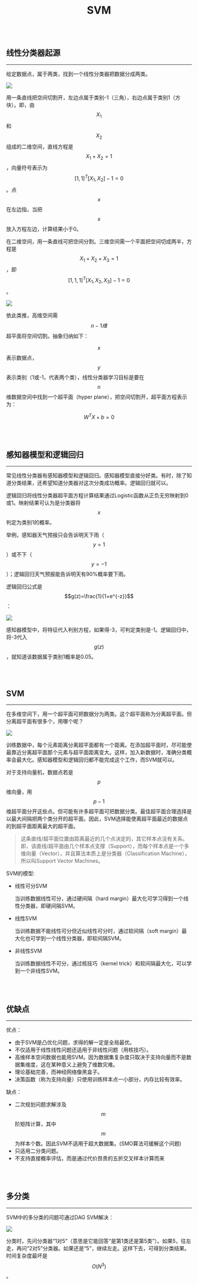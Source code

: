 # <center>SVM</center>

<br></br>



## 线性分类器起源
----
给定数据点，属于两类，找到一个线性分类器把数据分成两类。

![](./Images/svm9.png)

用一条直线把空间切割开，左边点属于类别-1（三角），右边点属于类别1（方块）。即，由$$X_1$$和$$X_2$$组成的二维空间，直线方程是$$X_1+X_2 = 1$$，向量符号表示为$$[1,1]^{T}[X_1,X_2]-1=0$$。点$$x$$在左边指，当把$$x$$放入方程左边，计算结果小于0。

在二维空间，用一条直线可把空间分割。三维空间需一个平面把空间切成两半，方程是$$X_1+X_2+X_3=1$$，即$$[1,1,1]^{T}[X_1,X_2,X_3]-1=0$$。

![](./Images/svm10.png)

依此类推，高维空间需$$n-1维$$超平面将空间切割。抽象归纳如下：

$$x$$表示数据点，$$y$$表示类别（1或-1，代表两个类），线性分类器学习目标是要在$$n$$维数据空间中找到一个超平面（hyper plane），把空间切割开，超平面方程表示为：

$$
W^{T}X+b=0
$$

<br></br>



## 感知器模型和逻辑回归
----
常见线性分类器有感知器模型和逻辑回归。感知器模型直接分好类。有时，除了知道分类结果，还希望知道分类器对这次分类成功概率。逻辑回归就可以。

逻辑回归将线性分类器超平面方程计算结果通过Logistic函数从正负无穷映射到0或1。映射结果可认为是分类器将$$x$$判定为类别1的概率。

举例，感知器天气预报只会告诉明天下雨（$$y=1$$）或不下（$$y=-1$$）；逻辑回归天气预报能告诉明天有90%概率要下雨。

逻辑回归公式是$$g(z)=\frac{1}{1+e^{-z}}$$：

![](./Images/svm11.png)

感知器模型中，将特征代入判别方程，如果得-3，可判定类别是-1。逻辑回归中，将-3代入$$g(z)$$，就知道该数据属于类别1概率是0.05。

<br></br>



## SVM
----
在多维空间下，用一个超平面可把数据分为两类。这个超平面称为分离超平面。但分离超平面有很多个，用哪个呢？

![](./Images/svm1.jpg)

训练数据中，每个元素距离分离超平面都有一个距离。在添加超平面时，尽可能使最靠近分离超平面那个元素与超平面距离变大。这样，加入新数据时，准确分类概率会最大化。感知器模型和逻辑回归都不能完成这个工作，而SVM就可以。

对于支持向量机，数据点若是$$p$$维向量，用$$p-1$$维超平面分开这些点。但可能有许多超平面可把数据分类。最佳超平面合理选择是以最大间隔把两个类分开的超平面。因此，SVM选择能使离超平面最近的数据点的到超平面距离最大的超平面。

> 这条直线/超平面位置由距离最近的几个点决定的，其它样本点没有关系。即，该直线/超平面由几个样本点支撑（Support），而每个样本点是一个多维向量（Vector），并且算法本质上是分类器（Classification Machine），所以叫Support Vector Machines。

SVM的模型:

* 线性可分SVM
    
    当训练数据线性可分，通过硬间隔（hard margin）最大化可学习得到一个线性分类器，即硬间隔SVM。

* 线性SVM

    当训练数据不能线性可分但近似线性可分时，通过软间隔（soft margin）最大化也可学到一个线性分类器，即软间隔SVM。

* 非线性SVM

    当训练数据线性不可分，通过核技巧（kernel trick）和软间隔最大化，可以学到一个非线性SVM。

<br></br>



## 优缺点
----
优点：
* 由于SVM是凸优化问题，求得的解一定是全局最优。
* 不仅适用于线性线性问题还适用于非线性问题（用核技巧）。
* 高维样本空间数据也能用SVM。因为数据集复杂度只取决于支持向量而不是数据集维度，这在某种意义上避免了维数灾难。
* 理论基础完善，而神经网络像黑盒子。
* 决策函数（称为支持向量）只使用训练样本点一小部分，内存比较有效率。

缺点：
* 二次规划问题求解涉及$$m$$阶矩阵计算，其中$$m$$为样本个数。因此SVM不适用于超大数据集。(SMO算法可缓解这个问题)
* 只适用二分类问题。
* 不支持直接概率评估，而是通过代价昂贵的五折交叉样本计算而来

<br></br>



## 多分类
----
SVM中的多分类的问题可通过DAG SVM解决：

![](./Images/dag_svm.gif)

分类时，先问分类器“1对5”（意思是它能回答“是第1类还是第5类”）。如果5，往左走，再问“2对5”分类器。如果还是“5”，继续左走。这样下去，可得到分类结果。时间复杂度最坏是$$O(N^3)$$。
